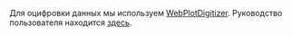 Для оцифровки данных мы используем [WebPlotDigitizer](https://automeris.io/WebPlotDigitizer/).
Руководство пользователя находится [здесь](https://automeris.io/WebPlotDigitizer/tutorial.html).

